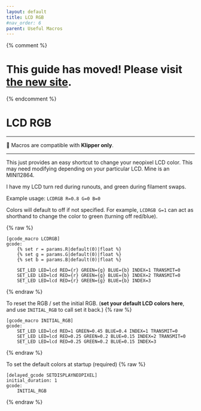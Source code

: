 ```yaml
---
layout: default
title: LCD RGB
#nav_order: 6
parent: Useful Macros
---
```

{% comment %} 
# This guide has moved! Please visit [the new site](https://ellis3dp.com/Print-Tuning-Guide/).
{% endcomment %}
# LCD RGB
---
:dizzy: Macros are compatible with **Klipper only**.

---
This just provides an easy shortcut to change your neopixel LCD color. This may need modifying depending on your particular LCD. Mine is an MINI12864.

I have my LCD turn red during runouts, and green during filament swaps.

Example usage: `LCDRGB R=0.8 G=0 B=0`

Colors will default to off if not specified. For example, `LCDRGB G=1` can act as shorthand to change the color to green (turning off red/blue).

{% raw %}
```
[gcode_macro LCDRGB]
gcode:
    {% set r = params.R|default(0)|float %}
    {% set g = params.G|default(0)|float %}
    {% set b = params.B|default(0)|float %}

    SET_LED LED=lcd RED={r} GREEN={g} BLUE={b} INDEX=1 TRANSMIT=0
    SET_LED LED=lcd RED={r} GREEN={g} BLUE={b} INDEX=2 TRANSMIT=0
    SET_LED LED=lcd RED={r} GREEN={g} BLUE={b} INDEX=3
```
{% endraw %}

To reset the RGB / set the initial RGB. (**set your default LCD colors here**, and use `INITIAL_RGB` to call set it back.)
{% raw %}
```
[gcode_macro INITIAL_RGB]
gcode:
    SET_LED LED=lcd RED=1 GREEN=0.45 BLUE=0.4 INDEX=1 TRANSMIT=0
    SET_LED LED=lcd RED=0.25 GREEN=0.2 BLUE=0.15 INDEX=2 TRANSMIT=0
    SET_LED LED=lcd RED=0.25 GREEN=0.2 BLUE=0.15 INDEX=3
```
{% endraw %}

To set the default colors at startup (required)
{% raw %}
```
[delayed_gcode SETDISPLAYNEOPIXEL]
initial_duration: 1
gcode:
    INITIAL_RGB
```
{% endraw %}